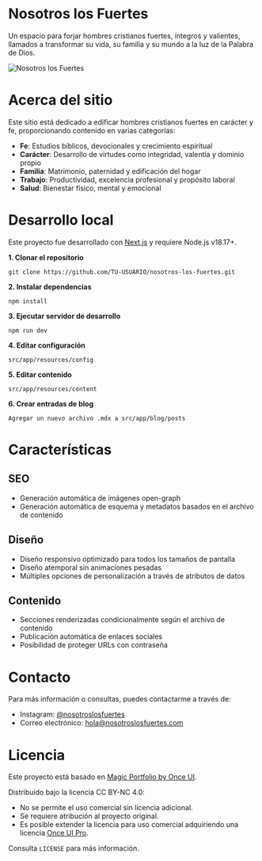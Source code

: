 # **Nosotros los Fuertes**

Un espacio para forjar hombres cristianos fuertes, íntegros y valientes, llamados a transformar su vida, su familia y su mundo a la luz de la Palabra de Dios.

![Nosotros los Fuertes](/images/og/nlfog.png)

# **Acerca del sitio**

Este sitio está dedicado a edificar hombres cristianos fuertes en carácter y fe, proporcionando contenido en varias categorías:

- **Fe**: Estudios bíblicos, devocionales y crecimiento espiritual
- **Carácter**: Desarrollo de virtudes como integridad, valentía y dominio propio
- **Familia**: Matrimonio, paternidad y edificación del hogar
- **Trabajo**: Productividad, excelencia profesional y propósito laboral
- **Salud**: Bienestar físico, mental y emocional

# **Desarrollo local**

Este proyecto fue desarrollado con [Next.js](https://nextjs.org) y requiere Node.js v18.17+.

**1. Clonar el repositorio**
```
git clone https://github.com/TU-USUARIO/nosotros-los-fuertes.git
```

**2. Instalar dependencias**
```
npm install
```

**3. Ejecutar servidor de desarrollo**
```
npm run dev
```

**4. Editar configuración**
```
src/app/resources/config
```

**5. Editar contenido**
```
src/app/resources/content
```

**6. Crear entradas de blog**
```
Agregar un nuevo archivo .mdx a src/app/blog/posts
```

# **Características**

## **SEO**
- Generación automática de imágenes open-graph
- Generación automática de esquema y metadatos basados en el archivo de contenido

## **Diseño**
- Diseño responsivo optimizado para todos los tamaños de pantalla
- Diseño atemporal sin animaciones pesadas
- Múltiples opciones de personalización a través de atributos de datos

## **Contenido**
- Secciones renderizadas condicionalmente según el archivo de contenido
- Publicación automática de enlaces sociales
- Posibilidad de proteger URLs con contraseña

# **Contacto**

Para más información o consultas, puedes contactarme a través de:
- Instagram: [@nosotroslosfuertes](https://instagram.com/nosotroslosfuertes)
- Correo electrónico: [hola@nosotroslosfuertes.com](mailto:hola@nosotroslosfuertes.com)

# **Licencia**

Este proyecto está basado en [Magic Portfolio by Once UI](https://once-ui.com/templates/magic-portfolio).

Distribuido bajo la licencia CC BY-NC 4.0:
- No se permite el uso comercial sin licencia adicional.
- Se requiere atribución al proyecto original.
- Es posible extender la licencia para uso comercial adquiriendo una licencia [Once UI Pro](https://once-ui.com/pricing).

Consulta `LICENSE` para más información.